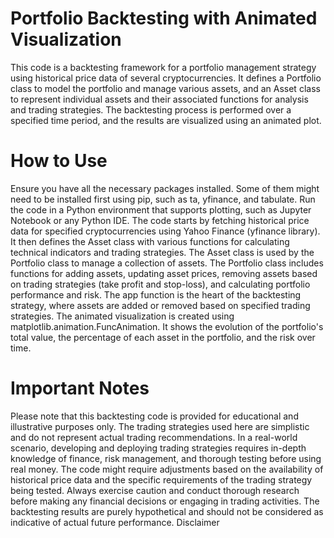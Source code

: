 # Portfolio Backtesting with Animated Visualization

This code is a backtesting framework for a portfolio management strategy using historical price data of several cryptocurrencies. It defines a Portfolio class to model the portfolio and manage various assets, and an Asset class to represent individual assets and their associated functions for analysis and trading strategies. The backtesting process is performed over a specified time period, and the results are visualized using an animated plot.

# How to Use

Ensure you have all the necessary packages installed. Some of them might need to be installed first using pip, such as ta, yfinance, and tabulate.
Run the code in a Python environment that supports plotting, such as Jupyter Notebook or any Python IDE.
The code starts by fetching historical price data for specified cryptocurrencies using Yahoo Finance (yfinance library).
It then defines the Asset class with various functions for calculating technical indicators and trading strategies. The Asset class is used by the Portfolio class to manage a collection of assets.
The Portfolio class includes functions for adding assets, updating asset prices, removing assets based on trading strategies (take profit and stop-loss), and calculating portfolio performance and risk.
The app function is the heart of the backtesting strategy, where assets are added or removed based on specified trading strategies.
The animated visualization is created using matplotlib.animation.FuncAnimation. It shows the evolution of the portfolio's total value, the percentage of each asset in the portfolio, and the risk over time.

# Important Notes

Please note that this backtesting code is provided for educational and illustrative purposes only. The trading strategies used here are simplistic and do not represent actual trading recommendations.
In a real-world scenario, developing and deploying trading strategies requires in-depth knowledge of finance, risk management, and thorough testing before using real money.
The code might require adjustments based on the availability of historical price data and the specific requirements of the trading strategy being tested.
Always exercise caution and conduct thorough research before making any financial decisions or engaging in trading activities.
The backtesting results are purely hypothetical and should not be considered as indicative of actual future performance.
Disclaimer

